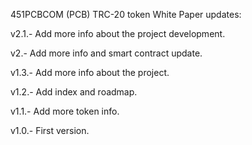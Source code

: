 451PCBCOM (PCB) TRC-20 token White Paper updates:

v2.1.- Add more info about the project development.

v2.- Add more info and smart contract update.

v1.3.- Add more info about the project.

v1.2.- Add index and roadmap.

v1.1.- Add more token info.

v1.0.- First version.
